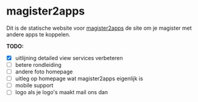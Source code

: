 # magister2apps
Dit is de statische website voor [magister2apps](http://magister2apps.nl) de site om je magister met andere apps te koppelen.

**TODO:**
- [x] uitlijning detailed view services verbeteren
- [ ] betere rondleiding
- [ ] andere foto homepage
- [ ] uitleg op homepage wat magister2apps eigenlijk is
- [ ] mobile support
- [ ] logo als je logo's maakt mail ons dan
